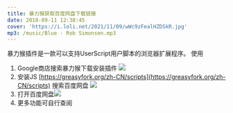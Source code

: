 ```yaml
---
title: 暴力猴获取百度网盘下载链接
date: 2018-09-11 12:38:45
cover: 'https://i.loli.net/2021/11/09/wWc9zFealHZDSkR.jpg'
mp3: /music/Blue - Rob Simonsen.mp3
---
```

暴力猴插件是一款可以支持UserScript用户脚本的浏览器扩展程序。
使用
1. Google商店搜索暴力猴下载安装插件
![](https://i.imgur.com/8AqPwXx.png)
2. 安装JS [https://greasyfork.org/zh-CN/scripts](https://greasyfork.org/zh-CN/scripts) 搜索百度网盘
![](https://i.imgur.com/wluPDH2.jpg)
3. 打开百度网盘![](https://i.imgur.com/vRTDahr.jpg)
4. 更多功能可自行查阅
